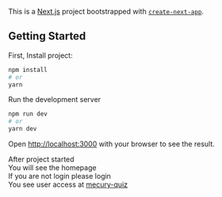 This is a [Next.js](https://nextjs.org/) project bootstrapped with [`create-next-app`](https://github.com/vercel/next.js/tree/canary/packages/create-next-app).

## Getting Started

First, Install project:

```bash
npm install
# or
yarn
```

Run the development server

```bash
npm run dev
# or
yarn dev
```

Open [http://localhost:3000](http://localhost:3000) with your browser to see the result.

After project started \
You will see the homepage \
If you are not login please login \
You see user access at [mecury-quiz](https://github.com/krisana/mecury-quiz)
